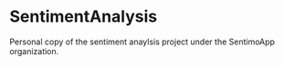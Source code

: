 # SentimentAnalysis
Personal copy of the sentiment anaylsis project under the SentimoApp organization.
